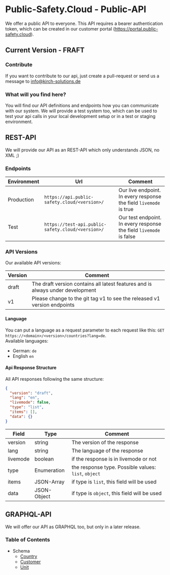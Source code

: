 # Public-Safety.Cloud - Public-API

We offer a public API to everyone. This API requires a bearer authentication token, which can be created in our customer
portal (https://portal.public-safety.cloud).

## Current Version - FRAFT

### Contribute

If you want to contribute to our api, just create a pull-request or send us a message to info@kirch-solutions.de

### What will you find here?

You will find our API definitions and endpoints how you can communicate with our system. We will provide a test system
too, which can be used to test your api calls in your local development setup or in a test or staging environment.

## REST-API

We will provide our API as an REST-API which only understands JSON, no XML ;)

### Endpoints

| Environment | Url | Comment |
| --- | --- | --- |
| Production | `https://api.public-safety.cloud/<version>/` | Our live endpoint. In every response the field `livemode` is true |
| Test | `https://test-api.public-safety.cloud/<version>/` | Our test endpoint. In every response the field `livemode` is false |

### API Versions

Our available API versions:

| Version | Comment |
| --- | --- |
| draft | The draft version contains all latest features and is always under development |
| v1 | Please change to the git tag v1 to see the released v1 version endpoints |

#### Language

You can put a language as a request parameter to each request like
this: `GET https://<domain>/<version>/countries?lang=de`.  
Available languages:

- German: `de`
- English `en`

#### Api Response Structure

All API responses following the same structure:

```json
{
  "version": "draft",
  "lang": "en",
  "livemode": false,
  "type": "list",
  "items": [],
  "data": {}
}
```

| Field | Type | Comment |
| --- | --- | --- |
| version | string | The version of the response |
| lang | string | The language of the response |
| livemode | boolean | if the response is in livemode or not |
| type | Enumeration | the response type. Possible values: `list`, `object` |
| items | JSON-Array | if type is `list`, this field will be used |
| data | JSON-Object | if type is `object`, this field will be used | 

## GRAPHQL-API

We will offer our API as GRAPHQL too, but only in a later release.

### Table of Contents

- Schema
    - [Country](/schema-description/country/README.md)
    - [Customer](/schema-description/customer/README.md)
    - [Unit](/schema-description/unit/README.md)